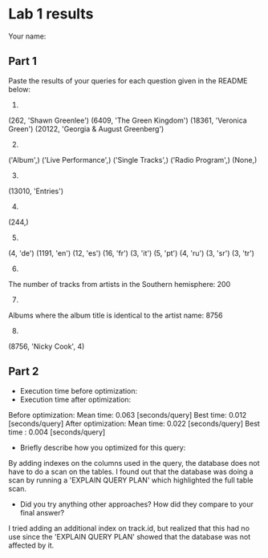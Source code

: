 # Lab 1 results

Your name: 

## Part 1
Paste the results of your queries for each question given in the README below:

1. 
(262, 'Shawn Greenlee')
(6409, 'The Green Kingdom')
(18361, 'Veronica Green')
(20122, 'Georgia & August Greenberg')


2.
('Album',)
('Live Performance',)
('Single Tracks',)
('Radio Program',)
(None,)


3.
(13010, 'Entries')

4.
(244,)

5.
(4, 'de')
(1191, 'en')
(12, 'es')
(16, 'fr')
(3, 'it')
(5, 'pt')
(4, 'ru')
(3, 'sr')
(3, 'tr')

6.
The number of tracks from artists in the Southern hemisphere: 200

7.
Albums where the album title is identical to the artist name: 8756

8.
(8756, 'Nicky Cook', 4)

## Part 2

- Execution time before optimization:
- Execution time after optimization:

Before optimization:
Mean time: 0.063 [seconds/query]
Best time: 0.012 [seconds/query]
After optimization:
Mean time: 0.022 [seconds/query]
Best time   : 0.004 [seconds/query]

- Briefly describe how you optimized for this query:

By adding indexes on the columns used in the query, the database does not have to do a scan on the tables. I found out that the database was doing a scan by running a 'EXPLAIN QUERY PLAN' which highlighted the full table scan.

- Did you try anything other approaches?  How did they compare to your final answer?

I tried adding an additional index on track.id, but realized that this had no use since the 'EXPLAIN QUERY PLAN' showed that the database was not affected by it.